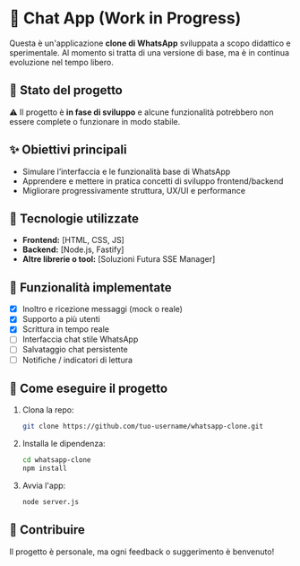 # 📱 Chat App (Work in Progress)

Questa è un'applicazione **clone di WhatsApp** sviluppata a scopo didattico e sperimentale. Al momento si tratta di una versione di base, ma è in continua evoluzione nel tempo libero.

## 🚧 Stato del progetto

⚠️ Il progetto è **in fase di sviluppo** e alcune funzionalità potrebbero non essere complete o funzionare in modo stabile.

## ✨ Obiettivi principali

- Simulare l’interfaccia e le funzionalità base di WhatsApp
- Apprendere e mettere in pratica concetti di sviluppo frontend/backend
- Migliorare progressivamente struttura, UX/UI e performance

## 🔧 Tecnologie utilizzate

- **Frontend:** [HTML, CSS, JS]
- **Backend:** [Node.js, Fastify]
- **Altre librerie o tool:** [Soluzioni Futura SSE Manager]

## 🚀 Funzionalità implementate
  
- [x] Inoltro e ricezione messaggi (mock o reale)  
- [x] Supporto a più utenti  
- [x] Scrittura in tempo reale  
- [ ] Interfaccia chat stile WhatsApp
- [ ] Salvataggio chat persistente  
- [ ] Notifiche / indicatori di lettura

## 📂 Come eseguire il progetto

1. Clona la repo:
   ```bash
   git clone https://github.com/tuo-username/whatsapp-clone.git
2. Installa le dipendenza:
   ```bash
   cd whatsapp-clone
   npm install
3. Avvia l'app:
   ```bash
   node server.js
   
## 🤝 Contribuire

Il progetto è personale, ma ogni feedback o suggerimento è benvenuto!
